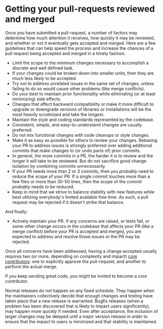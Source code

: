 
# Getting your pull-requests reviewed and merged

Once you have submitted a pull-request, a number of factors may determine how
much attention it receives, how quickly it may be reviewed, and whether or not
it eventually gets accepted and merged. Here are a few guidelines that can help
speed the process and increase the chances of a pull request being accepted and
merged in a timely fashion:

- Limit the scope to the minimum changes necessary to accomplish a discrete and
	well defined task.
- If your changes could be broken down into smaller units, then they are much
	less likely to be accepted.
- Try not to address unrelated issues in the same set of changes, unless
	failing to do so would cause other problems (like merge conflicts).
- Do your best to maintain prior functionality while eliminating (or at least
	minimizing) side effects.
- Changes that affect backward compatibility or make it more difficult to
	upgrade or downgrade versions of libraries or installations will be the most
	heavily scrutinized and take the longest.
- Maintain the style and coding standards represented by the codebase.
- Consistent, simple, and easy-to-understand changes are usually preferred.
- Do not mix functional changes with code cleanups or style changes.
- Make it as easy as possible for others to review your changes. Rebasing your
	PR to address issues is strongly preferred over adding additional commits
	that make changes to (or undo parts of) prior commits.
- In general, the more commits in a PR, the harder it is to review and the
	longer it will take to be reviewed. But do not sacrifice good change
	isolation by combining commits unnecessarily.
- If your PR needs more than 2 or 3 commits, then you *probably* need to reduce
	the scope of your PR. If a single commit touches more than a few files or
	more than 30-50 lines, then the scope of the commit *probably* needs to be
	reduced.
- Keep in mind that we strive to balance stability with new features while best
	utilizing everybody's limited available free time. As such, a pull request may
	be rejected if it doesn't strike that balance.

And finally:

- Actively maintain your PR. If any concerns are raised, or tests fail, or some
	other change occurs in the codebase that affects your PR (like a merge
	conflict) before your PR is accepted and merged, you are expected to address
	and resolve those issues or the PR may be rejected.

Once all concerns have been addressed, having a change accepted usually
requires two (or more, depending on complexity and impact) [core
contributors](https://github.com/airsonic/airsonic/graphs/contributors): one to
explicitly approve the pull-request, and another to perform the actual merge.

If you keep sending great code, you might be invited to become a *core
contributor*.

Normal releases do not happen on any fixed schedule. They happen when the
maintainers collectively decide that enough changes and testing have taken
place that a new release is warranted. Bugfix releases (when a problem has been
discovered that is likely to impact users significantly), may happen more
quickly if needed. Even after acceptance, the inclusion of larger changes may
be delayed until a major version release in order to ensure that the impact to
users is minimized and that stability is maintained.
